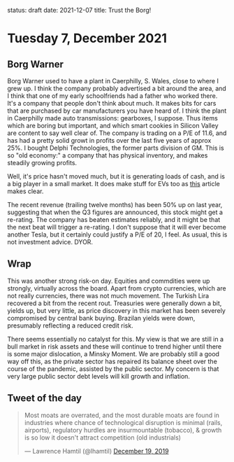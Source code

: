 status: draft
date: 2021-12-07
title: Trust the Borg!

# Tuesday  7, December 2021

## Borg Warner

Borg Warner used to have a plant in Caerphilly, S. Wales, close to where I grew up.
I think the company probably advertised a bit around the area, and I think that one of my early schoolfriends had a father who worked there.
It's a company that people don't think about much. 
It makes bits for cars that are purchased by car manufacturers you have heard of.
I think the plant in Caerphilly made auto transmissions: gearboxes, I suppose.
Thus items which are boring but important, and which smart cookies in Silicon Valley are content to say well clear of.
The company is trading on a P/E of 11.6, and has had a pretty solid growt in profits over the last five years of approx 25%.
I bought Delphi Technologies, the former parts division of GM.
This is so "old economy:" a company that has physical inventory, and makes steadily growing profits.

Well, it's price hasn't moved much, but it is generating loads of cash, and is a big player in a small market.
It does make stuff for EVs too as [this](https://seekingalpha.com/article/4473812-borgwarner-an-excellent-play-on-the-future-of-electric-vehicles?utm_campaign=RTA+Articles&utm_medium=email&utm_source=seeking_alpha&utm_term=RTA+Article+Smart) article makes clear. 

The recent revenue (trailing twelve months) has been 50% up on last year, suggesting that when the Q3 figures are announced, this stock might get a re-rating.
The company has beaten estimates reliably, and it might be that the next beat will trigger a re-rating.
I don't suppose that it will ever become another Tesla, but it certainly could justify a P/E of 20, I feel.
As usual, this is not investment advice. DYOR.


## Wrap 

This was another strong risk-on day.
Equities and commdities were up strongly, virtually across the board.
Apart from crypto currencies, which are not really currencies, there was not much movement.
The Turkish Lira recovered a bit from the recent rout.
Treasuries were generally down a bit, yields up, but very little, as price discovery in this market 
has been severely compromised by central bank buying.
Brazilan yields were down, presumably reflecting a reduced credit risk.

There seems essentially no catalyst for this.
My view is that we are still in a bull market in risk assets and 
these will continue to trend higher until there is some major dislocation,
a Minsky Moment.
We are probably still a good way off this, as the private sector has repaired its balance sheet over the course of the pandemic, assisted by the public sector.
My concern is that very large public sector debt levels will kill growth and inflation.

## Tweet of the day

<blockquote class="twitter-tweet"><p lang="en" dir="ltr">Most moats are overrated, and the most durable moats are found in industries where chance of technological disruption is minimal (rails, airports), regulatory hurdles are insurmountable (tobacco), &amp; growth is so low it doesn&#39;t attract competition (old industrials)</p>&mdash; Lawrence Hamtil (@lhamtil) <a href="https://twitter.com/lhamtil/status/1207670357324382208?ref_src=twsrc%5Etfw">December 19, 2019</a></blockquote> <script async src="https://platform.twitter.com/widgets.js" charset="utf-8"></script> 


